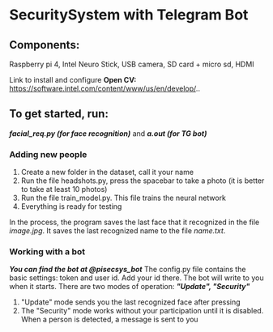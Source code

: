 # SecuritySystem with Telegram Bot
## Components:
Raspberry pi 4, Intel Neuro Stick, USB camera, SD card + micro sd, HDMI

Link to install and configure **Open CV:** https://software.intel.com/content/www/us/en/develop/..

## To get started, run:
_**facial_req.py (for face recognition)**_ and _**a.out (for TG bot)**_

### Adding new people
1. Create a new folder in the dataset, call it your name
2. Run the file headshots.py, press the spacebar to take a photo (it is better to take at least 10 photos)
3. Run the file train_model.py. This file trains the neural network
4. Everything is ready for testing

In the process, the program saves the last face that it recognized in the file _image.jpg_. It saves the last recognized name to the file _name.txt_.

### Working with a bot
_**You can find the bot at @pisecsys_bot**_
The config.py file contains the basic settings: token and user id. Add your id there.
The bot will write to you when it starts.
There are two modes of operation: _**"Update", "Security"**_
1. "Update" mode sends you the last recognized face after pressing
2. The "Security" mode works without your participation until it is disabled. When a person is detected, a message is sent to you